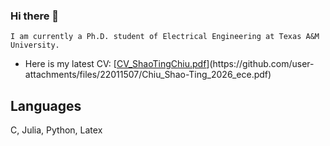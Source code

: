 ### Hi there 👋

```
I am currently a Ph.D. student of Electrical Engineering at Texas A&M University.
```


- Here is my latest CV: [[CV_ShaoTingChiu.pdf]([https://stevengogogo.github.io/ResumeCustomized/CV/CV_ShaoTingChiu.pdf](https://github.com/user-attachments/files/22011507/Chiu_Shao-Ting_2026_ece.pdf))](https://github.com/user-attachments/files/22011507/Chiu_Shao-Ting_2026_ece.pdf)

## Languages 

C, Julia, Python, Latex



<!--
**stevengogogo/stevengogogo** is a ✨ _special_ ✨ repository because its `README.md` (this file) appears on your GitHub profile.

Here are some ideas to get you started:

- 🔭 I’m currently working on ...
- 🌱 I’m currently learning ...
- 👯 I’m looking to collaborate on ...
- 🤔 I’m looking for help with ...
- 💬 Ask me about ...
- 📫 How to reach me: ...
- 😄 Pronouns: ... fefe
- ⚡ Fun fact: ...
-->
